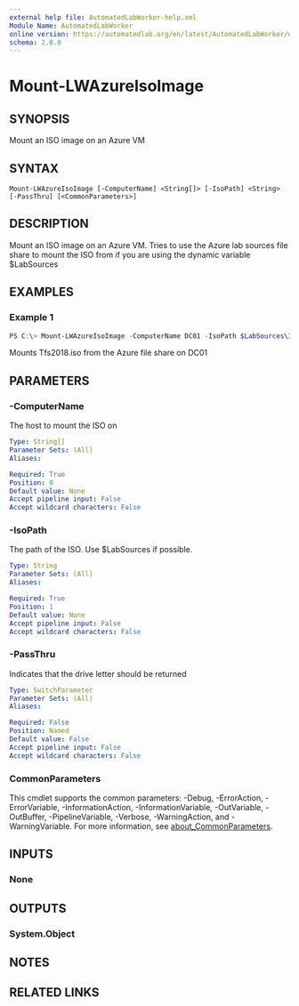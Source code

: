 ```yaml
---
external help file: AutomatedLabWorker-help.xml
Module Name: AutomatedLabWorker
online version: https://automatedlab.org/en/latest/AutomatedLabWorker/en-us/Mount-LWAzureIsoImage
schema: 2.0.0
---
```


# Mount-LWAzureIsoImage

## SYNOPSIS
Mount an ISO image on an Azure VM

## SYNTAX

```
Mount-LWAzureIsoImage [-ComputerName] <String[]> [-IsoPath] <String> [-PassThru] [<CommonParameters>]
```

## DESCRIPTION
Mount an ISO image on an Azure VM.
Tries to use the Azure lab sources file share to mount the ISO from if you are using the dynamic variable $LabSources

## EXAMPLES

### Example 1
```powershell
PS C:\> Mount-LWAzureIsoImage -ComputerName DC01 -IsoPath $LabSources\ISOs\Tfs2018.iso
```

Mounts Tfs2018.iso from the Azure file share on DC01

## PARAMETERS

### -ComputerName
The host to mount the ISO on

```yaml
Type: String[]
Parameter Sets: (All)
Aliases:

Required: True
Position: 0
Default value: None
Accept pipeline input: False
Accept wildcard characters: False
```

### -IsoPath
The path of the ISO.
Use $LabSources if possible.

```yaml
Type: String
Parameter Sets: (All)
Aliases:

Required: True
Position: 1
Default value: None
Accept pipeline input: False
Accept wildcard characters: False
```

### -PassThru
Indicates that the drive letter should be returned

```yaml
Type: SwitchParameter
Parameter Sets: (All)
Aliases:

Required: False
Position: Named
Default value: False
Accept pipeline input: False
Accept wildcard characters: False
```

### CommonParameters
This cmdlet supports the common parameters: -Debug, -ErrorAction, -ErrorVariable, -InformationAction, -InformationVariable, -OutVariable, -OutBuffer, -PipelineVariable, -Verbose, -WarningAction, and -WarningVariable. For more information, see [about_CommonParameters](http://go.microsoft.com/fwlink/?LinkID=113216).

## INPUTS

### None
## OUTPUTS

### System.Object
## NOTES

## RELATED LINKS

